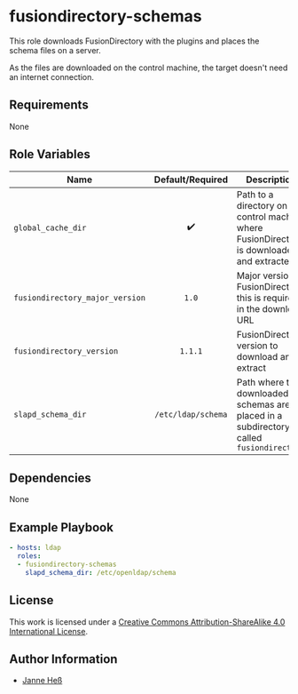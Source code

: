 # fusiondirectory-schemas

This role downloads FusionDirectory with the plugins and places the schema files on a server.

As the files are downloaded on the control machine, the target doesn't need an internet connection.

## Requirements

None

## Role Variables

| Name                            | Default/Required   | Description                                                                                     |
|---------------------------------|:------------------:|-------------------------------------------------------------------------------------------------|
| `global_cache_dir`              | :heavy_check_mark: | Path to a directory on the control machine where FusionDirectory is downloaded and extracted to |
| `fusiondirectory_major_version` | `1.0`              | Major version of FusionDirectory, this is required in the download URL                          |
| `fusiondirectory_version`       | `1.1.1`            | FusionDirectory version to download and extract                                                 |
| `slapd_schema_dir`              | `/etc/ldap/schema` | Path where the downloaded schemas are placed in a subdirectory called `fusiondirectory`         |

## Dependencies

None

## Example Playbook

```yml
- hosts: ldap
  roles:
  - fusiondirectory-schemas
    slapd_schema_dir: /etc/openldap/schema
```

## License

This work is licensed under a [Creative Commons Attribution-ShareAlike 4.0 International License](http://creativecommons.org/licenses/by-sa/4.0/).

## Author Information

- [Janne Heß](https://github.com/dasJ)
